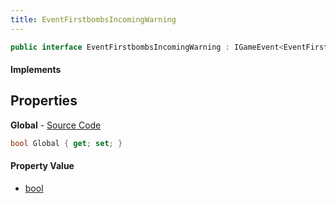 ```yaml
---
title: EventFirstbombsIncomingWarning
---
```


```csharp
public interface EventFirstbombsIncomingWarning : IGameEvent<EventFirstbombsIncomingWarning>
```

#### Implements

## Properties

**Global** - [Source Code](https://github.com/swiftly-solution/swiftlys2/blob/master/managed/src/SwiftlyS2.Generated/GameEvents/Interfaces/EventFirstbombsIncomingWarning.cs#L20)

```csharp
bool Global { get; set; }
```

#### Property Value

- [bool](https://learn.microsoft.com/dotnet/api/system.boolean)


